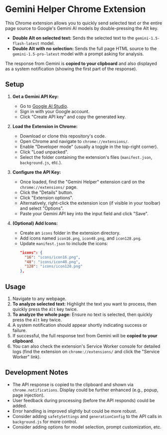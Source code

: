 # Gemini Helper Chrome Extension

This Chrome extension allows you to quickly send selected text or the entire page source to Google's Gemini AI models by double-pressing the Alt key.

-   **Double Alt on selected text:** Sends the selected text to the `gemini-1.5-flash-latest` model.
-   **Double Alt with no selection:** Sends the full page HTML source to the `gemini-1.5-pro-latest` model with a prompt asking for analysis.

The response from Gemini is **copied to your clipboard** and also displayed as a system notification (showing the first part of the response).

## Setup

1.  **Get a Gemini API Key:**
    *   Go to [Google AI Studio](https://aistudio.google.com/app/apikey).
    *   Sign in with your Google account.
    *   Click "Create API key" and copy the generated key.

2.  **Load the Extension in Chrome:**
    *   Download or clone this repository's code.
    *   Open Chrome and navigate to `chrome://extensions/`.
    *   Enable "Developer mode" (usually a toggle in the top-right corner).
    *   Click "Load unpacked".
    *   Select the folder containing the extension's files (`manifest.json`, `background.js`, etc.).

3.  **Configure the API Key:**
    *   Once loaded, find the "Gemini Helper" extension card on the `chrome://extensions/` page.
    *   Click the "Details" button.
    *   Click "Extension options".
    *   Alternatively, right-click the extension icon (if visible in your toolbar) and select "Options".
    *   Paste your Gemini API key into the input field and click "Save".

4.  **(Optional) Add Icons:**
    *   Create an `icons` folder in the extension directory.
    *   Add icons named `icon16.png`, `icon48.png`, and `icon128.png`.
    *   Update `manifest.json` to include the icons:
        ```json
        "icons": {
          "16": "icons/icon16.png",
          "48": "icons/icon48.png",
          "128": "icons/icon128.png"
        },
        ```

## Usage

1.  Navigate to any webpage.
2.  **To analyze selected text:** Highlight the text you want to process, then quickly press the `Alt` key twice.
3.  **To analyze the whole page:** Ensure no text is selected, then quickly press the `Alt` key twice.
4.  A system notification should appear shortly indicating success or failure.
5.  If successful, the full response text from Gemini will be **copied to your clipboard**.
6.  You can also check the extension's Service Worker console for detailed logs (find the extension on `chrome://extensions/` and click the "Service Worker" link).

## Development Notes

*   The API response is copied to the clipboard and shown via `chrome.notifications`. Display could be further enhanced (e.g., popup, page injection).
*   User feedback during processing (before the API responds) could be added.
*   Error handling is improved slightly but could be more robust.
*   Consider adding `safetySettings` and `generationConfig` to the API calls in `background.js` for more control.
*   Consider adding options for model selection, prompt customization, etc.
